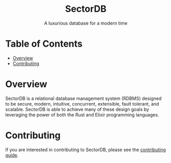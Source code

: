 <h1 align="center">SectorDB</h1>

<p align="center">A luxurious database for a modern time</p>

# Table of Contents

- [Overview](#overview)
- [Contributing](#contributing)

# Overview

SectorDB is a relational database management system (RDBMS) designed to be secure, modern, intuitive, concurrent, extensible, fault tolerant, and scalable. SectorDB is able to achieve many of these design goals by leveraging the power of both the Rust and Elixir programming languages.

# Contributing

If you are interested in contributing to SectorDB, please see the [contributing guide](CONTRIBUTING.md).
